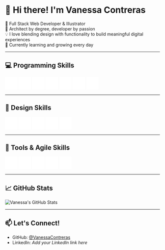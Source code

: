 # 👋 Hi there! I'm Vanessa Contreras

🎨 Full Stack Web Developer & Illustrator  
📐 Architect by degree, developer by passion  
💡 I love blending design with functionality to build meaningful digital experiences  
🌱 Currently learning and growing every day  

---

## 💻 Programming Skills

<p align="left">
  <img src="https://github.com/vn-core/vn-core/blob/main/assets/img/html5.png" alt="HTML5" width="40" height="40"/>
  <img src="https://github.com/vn-core/vn-core/blob/main/assets/img/css3.png" alt="CSS3" width="40" height="40"/>
  <img src="https://github.com/vn-core/vn-core/blob/main/assets/img/icons8-javascript-500.png" alt="JavaScript" width="40" height="40"/>
  <img src="https://github.com/vn-core/vn-core/blob/main/assets/img/icons8-react-480.png" alt="React" width="40" height="40"/>
  <img src="https://github.com/vn-core/vn-core/blob/main/assets/img/node.png" alt="Node.js" width="40" height="40"/>
  <img src="https://github.com/vn-core/vn-core/blob/main/assets/img/pgadmin.png" alt="PG Admin" width="40" height="40"/>
  <img src="https://github.com/vn-core/vn-core/blob/main/assets/img/mysql.png" alt="MySQL" width="40" height="40"/>
</p>

---

## 🎨 Design Skills

<p align="left">
  <img src="https://github.com/vn-core/vn-core/blob/main/assets/img/figma.png" alt="Figma" width="40" height="40"/>
  <img src="https://github.com/vn-core/vn-core/blob/main/assets/img/photoshop.png" alt="Photoshop" width="40" height="40"/>
  <img src="https://github.com/vn-core/vn-core/blob/main/assets/img/illustrator.png" alt="Illustrator" width="40" height="40"/>
  <img src="https://github.com/vn-core/vn-core/blob/main/assets/img/procreate.png" alt="Procreate" width="40" height="40"/>
  <img src="https://github.com/vn-core/vn-core/blob/main/assets/img/responsive.png" alt="Responsive Design" width="40" height="40"/>
</p>

---

## 🧰 Tools & Agile Skills

<p align="left">
  <img src="https://github.com/vn-core/vn-core/blob/main/assets/img/github.png" alt="GitHub" width="40" height="40"/>
  <img src="https://github.com/vn-core/vn-core/blob/main/assets/img/bootstrap.png" alt="Bootstrap" width="40" height="40"/>
  <img src="https://github.com/vn-core/vn-core/blob/main/assets/img/tailwind.png" alt="Tailwind" width="40" height="40"/>
  <img src="https://github.com/vn-core/vn-core/blob/main/assets/img/trello.png" alt="Trello" width="40" height="40"/>
  <img src="https://github.com/vn-core/vn-core/blob/main/assets/img/jira.png" alt="Jira" width="40" height="40"/>
</p>

---

## 📈 GitHub Stats

![Vanessa's GitHub Stats](https://github-readme-stats.vercel.app/api?username=VanessaContreras&show_icons=true&theme=radical)

---

## 📫 Let's Connect!

- GitHub: [@VanessaContreras](https://github.com/VanessaContreras)
- LinkedIn: *Add your LinkedIn link here*



<!--
**vn-core/vn-core** is a ✨ _special_ ✨ repository because its `README.md` (this file) appears on your GitHub profile.

Here are some ideas to get you started:

- 🔭 I’m currently working on ...
- 🌱 I’m currently learning ...
- 👯 I’m looking to collaborate on ...
- 🤔 I’m looking for help with ...
- 💬 Ask me about ...
- 📫 How to reach me: ...
- 😄 Pronouns: ...
- ⚡ Fun fact: ...
-->
